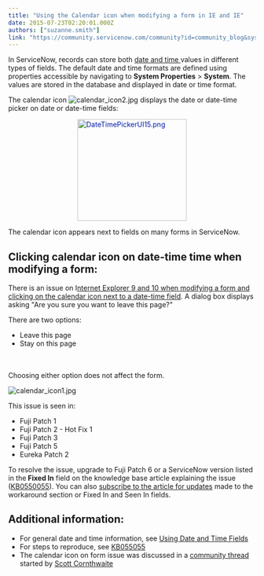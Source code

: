 ```yaml
---
title: "Using the Calendar icon when modifying a form in IE and IE"
date: 2015-07-23T02:20:01.000Z
authors: ["suzanne.smith"]
link: "https://community.servicenow.com/community?id=community_blog&sys_id=546d6a29dbd0dbc01dcaf3231f961970"
---
```

<p>In ServiceNow, records can store both <a title="ki.servicenow.com/index.php?title=Using_Date_and_Time_Fields" href="http://wiki.servicenow.com/index.php?title=Using_Date_and_Time_Fields">date and time </a>values in different types of fields. The default date and time formats are defined using properties accessible by navigating to <strong>System Properties</strong> &gt; <strong>System</strong>. The values are stored in the database and displayed in date or time format.</p><p>The calendar icon <img   alt="calendar_icon2.jpg" class="image-0 jive-image" src="11c12906dbdc1b04ed6af3231f961953.iix" style="height: auto;"/> displays the date or date-time picker on date or date-time fields:</p><p><a class="image" href="http://wiki.servicenow.com/index.php?title=File:DateTimePickerUI15.png" style="color: #031da7;"><img alt="DateTimePickerUI15.png" class="jiveImage" height="207" src="http://wiki.servicenow.com/images/6/6d/DateTimePickerUI15.png" style="display: block; margin-left: auto; margin-right: auto;" width="222"/></a></p><p>The calendar icon appears next to fields on many forms in ServiceNow.</p><p></p><h2>Clicking calendar icon on date-time time when modifying a form:</h2><p>There is an issue on I<a title="i.service-now.com/kb_view.do?sysparm_article=KB0550055" href="https://hi.service-now.com/kb_view.do?sysparm_article=KB0550055">nternet Explorer 9 and 10 when modifying a form and clicking on the calendar icon next to a date-time field</a>. A dialog box displays asking "Are you sure you want to leave this page?"</p><p></p><p>There are two options:</p><ul><li>Leave this page</li><li>Stay on this page</li></ul><p><span style="font-size: 10pt; line-height: 1.5em;"><strong><br/></strong></span></p><p>Choosing either option does not affect the form.</p><p><img   alt="calendar_icon1.jpg" class="image-0 jive-image" src="ad9f1c4edb5057041dcaf3231f961990.iix" style="height: auto; display: block; margin-left: auto; margin-right: auto;"/></p><p></p><p>This issue is seen in:</p><ul><li>Fuji Patch 1</li><li>Fuji Patch 2 - Hot Fix 1</li><li>Fuji Patch 3</li><li>Fuji Patch 5</li><li>Eureka Patch 2</li></ul><p></p><p>To resolve the issue, upgrade to Fuji Patch 6 or a ServiceNow version listed in the<strong> Fixed In</strong> field on the knowledge base article explaining the issue (<a title="i.service-now.com/kb_view.do?sysparm_article=KB0550055" href="https://hi.service-now.com/kb_view.do?sysparm_article=KB0550055">KB0550055</a>). You can also <a title="" _jive_internal="true" href="/community?id=community_blog&sys_id=5ffca6a5dbd0dbc01dcaf3231f961983">subscribe to the article for updates</a> made to the workaround section or Fixed In and Seen In fields.</p><p></p><h2>Additional information:</h2><ul><li>For general date and time information, see <a title="ki.servicenow.com/index.php?title=Using_Date_and_Time_Fields" href="http://wiki.servicenow.com/index.php?title=Using_Date_and_Time_Fields">Using Date and Time Fields</a></li><li>For steps to reproduce, see <a title="i.service-now.com/kb_view.do?sysparm_article=KB0550055" href="https://hi.service-now.com/kb_view.do?sysparm_article=KB0550055">KB055055</a></li><li>The calendar icon on form issue was discussed in a <a title="" _jive_internal="true" href="/community?id=community_question&sys_id=04240329dbd8dbc01dcaf3231f961911">community thread</a> started by <a __default_attr="3882" __jive_macro_name="user" class="jive_macro_user jive_macro" data-orig-content="Scott Cornthwaite" href="/community?id=community_user_profile&user=dd5e4ae5dbd41fc09c9ffb651f9619b6" modifiedtitle="true" title="Scott Cornthwaite">Scott Cornthwaite</a></li></ul>